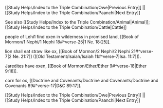[[Study Helps/Index to the Triple Combination/Owe|Previous Entry]]  ||  [[Study Helps/Index to the Triple Combination/Paanchi|Next Entry]]

 See also [[Study Helps/Index to the Triple Combination/Animal|Animal]]; [[Study Helps/Index to the Triple Combination/Cattle|Cattle]]

 people of Lehi1 find oxen in wilderness in promised land, [[Book of Mormon/1 Nephi/1 Nephi 18#^verse-25|1 Ne. 18:25]].

 lion shall eat straw like ox, [[Book of Mormon/2 Nephi/2 Nephi 21#^verse-7|2 Ne. 21:7]] ([[Old Testament/Isaiah/Isaiah 11#^verse-7|Isa. 11:7]]).

 Jaredites have oxen, [[Book of Mormon/Ether/Ether 9#^verse-18|Ether 9:18]].

 corn for ox, [[Doctrine and Covenants/Doctrine and Covenants/Doctrine and Covenants 89#^verse-17|D&C 89:17]].

[[Study Helps/Index to the Triple Combination/Owe|Previous Entry]]  ||  [[Study Helps/Index to the Triple Combination/Paanchi|Next Entry]]